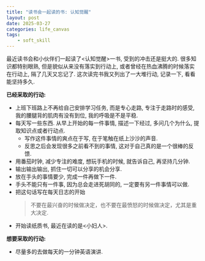 ```yaml
---
title: "读书会一起读的书: 认知觉醒"
layout: post
date: 2025-03-27
categories: life_canvas
tags:
    - soft_skill
---
```

最近读书会和小伙伴们一起读了<认知觉醒>一书, 受到的冲击还是挺大的. 很多知识都特别眼熟, 但是貌似从来没有落实到行动上, 或者曾经在热血沸腾的时候落实在行动上, 隔了几天又忘记了.
这次读完书我又列出了一大堆行动, 记录一下, 看看能坚持多久.

**已经采取的行动:**
- 上班下班路上不再给自己安排学习任务, 而是专心走路, 专注于走路时的感受, 我的腰腿背的肌肉有没有到位, 我的呼吸是不是平稳.
- 每天写一些东西. 从早上开始的每一件事情, 描述一下经过, 多问几个为什么, 提取知识点或者行动点.
  - 写作这件事情的爽点在于写, 在于笔触在纸上沙沙的声音. 
  - 反思之后会发现很多之前看不到的事情, 这对于自己真的是一个很棒的反馈.
- 用番茄时钟, 减少专注的难度, 想玩手机的时候, 就告诉自己, 再坚持几分钟. 
- 输出输出输出, 抓住一切可以分享的机会分享.
- 放在手头的事情要少, 完成一件再做下一件.
- 手头不能只有一件事, 因为总会走进死胡同的, 一定要有另一件事情可以做.
- 把这句话写在每天日志的开始
    > 不要在最兴奋的时候做决定，也不要在最愤怒的时候做决定，尤其是重大决定.
- 开始读纸质书, 最近在读的是<小妇人>.

**想要采取的行动:**
- 尽量多的去做每天的一分钟英语演讲.